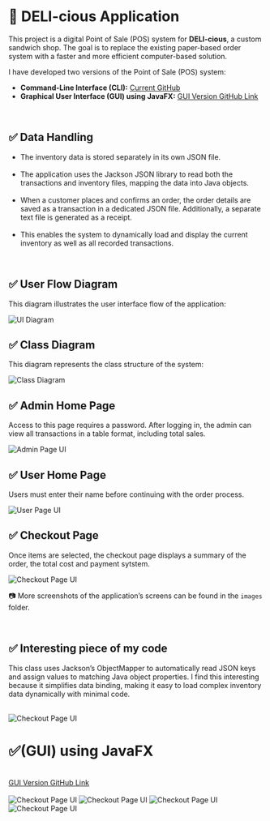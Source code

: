 <!DOCTYPE html>
<html lang="en">
<head>
  <meta charset="UTF-8">
</head>
<body>
  <h1>🥪 DELI-cious Application</h1>
<p>
  This project is a digital Point of Sale (POS) system for <strong>DELI-cious</strong>, a custom sandwich shop. 
  The goal is to replace the existing paper-based order system with a faster and more efficient computer-based solution.
</p>
 <p>I have developed two versions of the Point of Sale (POS) system:</p>

  <ul>
    <li>
      <strong>Command-Line Interface (CLI):</strong>
      <a href="https://github.com/Gigi-dev21/SandwichApp_CLI">Current GitHub</a>
    </li>
    <li>
      <strong>Graphical User Interface (GUI) using JavaFX:</strong>
      <a href="https://github.com/Gigi-dev21/SandwichApp_GUI">GUI Version GitHub Link</a>
    </li>
  </ul>

<br/>
<h2>✅ Data Handling</h2>
<ul>
  <li>
    The inventory data is stored separately in its own JSON file.
  </li>
    <br/>
  <li>
    The application uses the Jackson JSON library to read both the transactions and inventory files, mapping the data into Java objects.
  </li>
  <br/>
  <li>
    When a customer places and confirms an order, the order details are saved as a transaction in a dedicated JSON file. Additionally, a separate text file is generated as 
    a receipt.
  </li>
    <br/>
  <li>
    This enables the system to dynamically load and display the current inventory as well as all recorded transactions.
  </li>
</ul>
<br/>

  <h2>✅ User Flow Diagram</h2>
  <p>This diagram illustrates the user interface flow of the application:</p>
  <img src="src/Images/UI.png" alt="UI Diagram" />
  <br/>
  
  <h2>✅ Class Diagram</h2>
  <p>This diagram represents the class structure of the system:</p>
  <img src="src/Images/Classesdiagram.png" alt="Class Diagram" />



 <br/>
  <h2>✅ Admin Home Page</h2>
  <p>
    Access to this page requires a password.  
    After logging in, the admin can view all transactions in a table format, including total sales.
  </p>
  <img src="src/Images/AdminPage.png" alt="Admin Page UI" />

 <br/>

  <h2>✅ User Home Page</h2>
  <p>
     Users must enter their name before continuing with the order process.
  </p>
  <img src="src/Images/UserPage.png" alt="User Page UI" />

<br/>

  <h2>✅ Checkout Page</h2>
  <p>
     Once items are selected, the checkout page displays a summary of the order, the total cost and payment sytstem.
  </p>
  <img src="src/Images/Checkout.png" alt="Checkout Page UI" />
  
  <br/>
<p>📷 More screenshots of the application’s screens can be found in the <code>images</code> folder.</p>

  


<br/>

  <h2>✅ Interesting piece of my code</h2>
  <p>
   This class uses Jackson’s ObjectMapper to automatically read JSON keys and assign values to matching Java object properties. I find this interesting because it simplifies data binding, making it easy to load complex inventory data dynamically with minimal code.
  </p>
    <br/>
  <img src="src/Images/InterstesingCode.png" alt="Checkout Page UI" />

  <br/>
  <h1>✅(GUI) using JavaFX</h1>
  <br>
     <a href="https://github.com/Gigi-dev21/SandwichApp_GUI">GUI Version GitHub Link</a>
       <br>
       <br>
      <img src="src/Images/screen4.png" alt="Checkout Page UI" />
      <img src="src/Images/screen2.png" alt="Checkout Page UI" />
      <img src="src/Images/screen3.png" alt="Checkout Page UI" />
      <img src="src/Images/screen1.png" alt="Checkout Page UI" />
</body>
</html>
